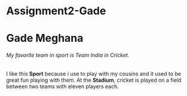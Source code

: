 # Assignment2-Gade

# Gade Meghana

###### My favorite team in sport is Team India in Cricket.

I like this **Sport** because i use to play with my cousins and it used to be great fun playing with them. At the **Stadium**, cricket is played on a field between two teams with eleven players each.
